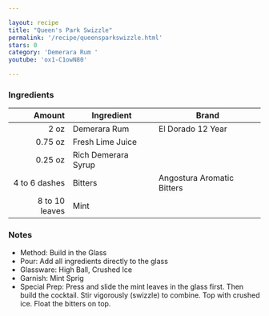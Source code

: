 ```yaml
---

layout: recipe
title: "Queen's Park Swizzle"
permalink: '/recipe/queensparkswizzle.html'
stars: 0
category: 'Demerara Rum '
youtube: 'ox1-C1owN80'

---
```


### Ingredients

| Amount  | Ingredient               | Brand                      |
| -------------: | ------------------- | -------------------------- |
|           2 oz | Demerara Rum        | El Dorado 12 Year          |
|        0.75 oz | Fresh Lime Juice    |
|        0.25 oz | Rich Demerara Syrup |
|  4 to 6 dashes | Bitters             | Angostura Aromatic Bitters |
| 8 to 10 leaves | Mint                |

### Notes

- Method: Build in the Glass
- Pour: Add all ingredients directly to the glass
- Glassware: High Ball, Crushed Ice
- Garnish: Mint Sprig
- Special Prep: Press and slide the mint leaves in the glass first. Then build the cocktail. Stir vigorously (swizzle) to combine. Top with crushed ice. Float the bitters on top.

